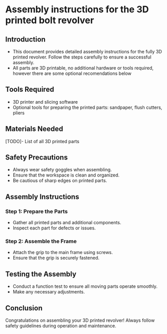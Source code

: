 # Assembly instructions for the 3D printed bolt revolver

## Introduction
- This document provides detailed assembly instructions for the fully 3D printed revolver. Follow the steps carefully to ensure a successful assembly.
- All parts are 3D printable, no additional hardware or tools required, however there are some optional recomendations below

## Tools Required
- 3D printer and slicing software
- Optional tools for preparing the printed parts: sandpaper, flush cutters, pliers

## Materials Needed
[TODO]- List of all 3D printed parts

## Safety Precautions
- Always wear safety goggles when assembling.
- Ensure that the workspace is clean and organized.
- Be cautious of sharp edges on printed parts.

## Assembly Instructions

### Step 1: Prepare the Parts
- Gather all printed parts and additional components.
- Inspect each part for defects or issues.

### Step 2: Assemble the Frame
- Attach the grip to the main frame using screws.
- Ensure that the grip is securely fastened.

## Testing the Assembly
- Conduct a function test to ensure all moving parts operate smoothly.
- Make any necessary adjustments.

## Conclusion
Congratulations on assembling your 3D printed revolver! Always follow safety guidelines during operation and maintenance. 


